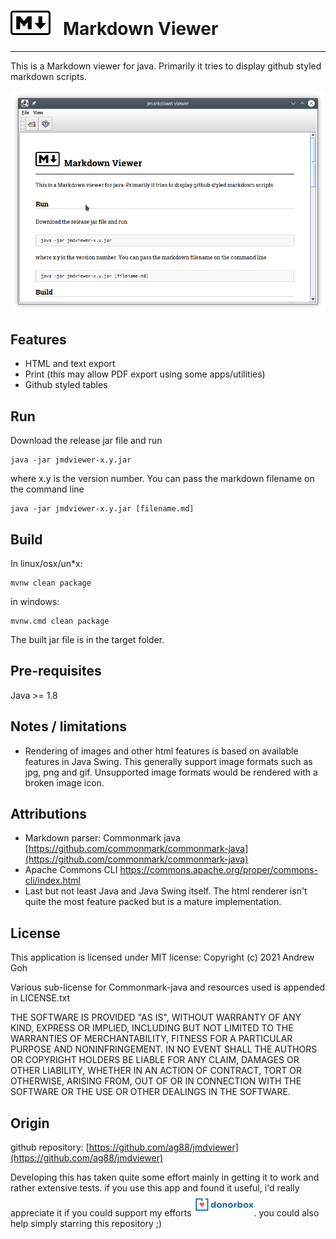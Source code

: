 # ![Markdown](web/markdown.png "Markdown") &nbsp; Markdown Viewer
---

This is a Markdown viewer for java. Primarily it tries to display github styled markdown scripts.

![example](web/screen.png "example")

## Features

- HTML and text export
- Print (this may allow PDF export using some apps/utilities)
- Github styled tables

## Run

Download the release jar file and run
```
java -jar jmdviewer-x.y.jar
```
where x.y is the version number. You can pass the markdown filename on the command line
```
java -jar jmdviewer-x.y.jar [filename.md]
```
## Build

In linux/osx/un*x:
```
mvnw clean package
```
in windows:
```
mvnw.cmd clean package
```
The built jar file is in the target folder.

## Pre-requisites

Java >= 1.8

## Notes / limitations

- Rendering of images and other html features is based on available features in Java
Swing. This generally support image formats such as jpg, png and gif. Unsupported image formats would be rendered with a broken image icon.

## Attributions
 
- Markdown parser: Commonmark java  
[https://github.com/commonmark/commonmark-java](https://github.com/commonmark/commonmark-java)
- Apache Commons CLI
<https://commons.apache.org/proper/commons-cli/index.html>
- Last but not least Java and Java Swing itself. The html renderer isn't quite the most feature packed but is a mature implementation.

## License

This application is licensed under MIT license:
Copyright (c) 2021 Andrew Goh

Various sub-license for Commonmark-java and resources used is 
appended in LICENSE.txt

THE SOFTWARE IS PROVIDED "AS IS", WITHOUT WARRANTY OF ANY KIND, 
EXPRESS OR IMPLIED, INCLUDING BUT NOT LIMITED TO THE WARRANTIES OF
MERCHANTABILITY, FITNESS FOR A PARTICULAR PURPOSE AND NONINFRINGEMENT. 
IN NO EVENT SHALL THE AUTHORS OR COPYRIGHT HOLDERS BE LIABLE FOR ANY 
CLAIM, DAMAGES OR OTHER LIABILITY, WHETHER IN AN ACTION OF CONTRACT,
TORT OR OTHERWISE, ARISING FROM, OUT OF OR IN CONNECTION WITH THE SOFTWARE
OR THE USE OR OTHER DEALINGS IN THE SOFTWARE.

## Origin

github repository: 
[https://github.com/ag88/jmdviewer](https://github.com/ag88/jmdviewer)

Developing this has taken quite some effort mainly in getting it to work and rather extensive tests. if you use this app and found it useful, i'd really appreciate it if you could support my efforts [![Donate](web/donorbox.png)](https://donorbox.org/jmdviewer).
you could also help simply starring this repository ;)